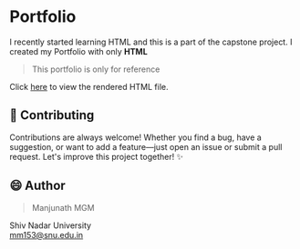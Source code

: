 # Portfolio
I recently started learning HTML and this is a part of the capstone project.
I created my Portfolio with only **HTML**
>This portfolio is only for reference<br>

Click [here](https://htmlpreview.github.io/?https://github.com/ManjunathMGM/Portfolio-Project/blob/main/index.html) to view the rendered HTML file.

## 🤝 Contributing

Contributions are always welcome! Whether you find a bug, have a suggestion, or want to add a feature—just open an issue or submit a pull request. Let's improve this project together! ✨
</br>


## 😄 Author
> Manjunath MGM </br>

Shiv Nadar University </br>
mm153@snu.edu.in
